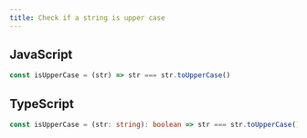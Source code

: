 ```yaml
---
title: Check if a string is upper case
---
```


## JavaScript
```js
const isUpperCase = (str) => str === str.toUpperCase()
```

## TypeScript
```ts
const isUpperCase = (str: string): boolean => str === str.toUpperCase()
```
